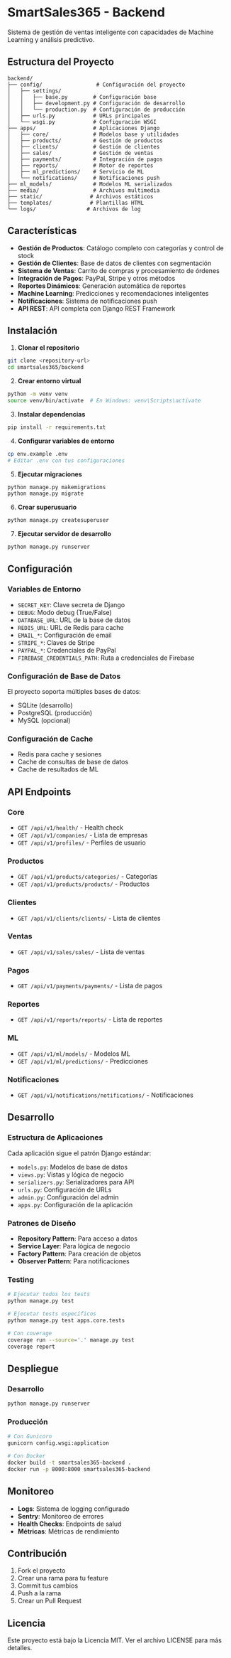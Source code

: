 # SmartSales365 - Backend

Sistema de gestión de ventas inteligente con capacidades de Machine Learning y análisis predictivo.

## Estructura del Proyecto

```
backend/
├── config/                 # Configuración del proyecto
│   ├── settings/
│   │   ├── base.py        # Configuración base
│   │   ├── development.py # Configuración de desarrollo
│   │   └── production.py  # Configuración de producción
│   ├── urls.py            # URLs principales
│   └── wsgi.py            # Configuración WSGI
├── apps/                  # Aplicaciones Django
│   ├── core/              # Modelos base y utilidades
│   ├── products/          # Gestión de productos
│   ├── clients/           # Gestión de clientes
│   ├── sales/             # Gestión de ventas
│   ├── payments/          # Integración de pagos
│   ├── reports/           # Motor de reportes
│   ├── ml_predictions/    # Servicio de ML
│   └── notifications/     # Notificaciones push
├── ml_models/             # Modelos ML serializados
├── media/                 # Archivos multimedia
├── static/               # Archivos estáticos
├── templates/            # Plantillas HTML
└── logs/                # Archivos de log
```

## Características

- **Gestión de Productos**: Catálogo completo con categorías y control de stock
- **Gestión de Clientes**: Base de datos de clientes con segmentación
- **Sistema de Ventas**: Carrito de compras y procesamiento de órdenes
- **Integración de Pagos**: PayPal, Stripe y otros métodos
- **Reportes Dinámicos**: Generación automática de reportes
- **Machine Learning**: Predicciones y recomendaciones inteligentes
- **Notificaciones**: Sistema de notificaciones push
- **API REST**: API completa con Django REST Framework

## Instalación

1. **Clonar el repositorio**
```bash
git clone <repository-url>
cd smartsales365/backend
```

2. **Crear entorno virtual**
```bash
python -m venv venv
source venv/bin/activate  # En Windows: venv\Scripts\activate
```

3. **Instalar dependencias**
```bash
pip install -r requirements.txt
```

4. **Configurar variables de entorno**
```bash
cp env.example .env
# Editar .env con tus configuraciones
```

5. **Ejecutar migraciones**
```bash
python manage.py makemigrations
python manage.py migrate
```

6. **Crear superusuario**
```bash
python manage.py createsuperuser
```

7. **Ejecutar servidor de desarrollo**
```bash
python manage.py runserver
```

## Configuración

### Variables de Entorno

- `SECRET_KEY`: Clave secreta de Django
- `DEBUG`: Modo debug (True/False)
- `DATABASE_URL`: URL de la base de datos
- `REDIS_URL`: URL de Redis para cache
- `EMAIL_*`: Configuración de email
- `STRIPE_*`: Claves de Stripe
- `PAYPAL_*`: Credenciales de PayPal
- `FIREBASE_CREDENTIALS_PATH`: Ruta a credenciales de Firebase

### Configuración de Base de Datos

El proyecto soporta múltiples bases de datos:
- SQLite (desarrollo)
- PostgreSQL (producción)
- MySQL (opcional)

### Configuración de Cache

- Redis para cache y sesiones
- Cache de consultas de base de datos
- Cache de resultados de ML

## API Endpoints

### Core
- `GET /api/v1/health/` - Health check
- `GET /api/v1/companies/` - Lista de empresas
- `GET /api/v1/profiles/` - Perfiles de usuario

### Productos
- `GET /api/v1/products/categories/` - Categorías
- `GET /api/v1/products/products/` - Productos

### Clientes
- `GET /api/v1/clients/clients/` - Lista de clientes

### Ventas
- `GET /api/v1/sales/sales/` - Lista de ventas

### Pagos
- `GET /api/v1/payments/payments/` - Lista de pagos

### Reportes
- `GET /api/v1/reports/reports/` - Lista de reportes

### ML
- `GET /api/v1/ml/models/` - Modelos ML
- `GET /api/v1/ml/predictions/` - Predicciones

### Notificaciones
- `GET /api/v1/notifications/notifications/` - Notificaciones

## Desarrollo

### Estructura de Aplicaciones

Cada aplicación sigue el patrón Django estándar:
- `models.py`: Modelos de base de datos
- `views.py`: Vistas y lógica de negocio
- `serializers.py`: Serializadores para API
- `urls.py`: Configuración de URLs
- `admin.py`: Configuración del admin
- `apps.py`: Configuración de la aplicación

### Patrones de Diseño

- **Repository Pattern**: Para acceso a datos
- **Service Layer**: Para lógica de negocio
- **Factory Pattern**: Para creación de objetos
- **Observer Pattern**: Para notificaciones

### Testing

```bash
# Ejecutar todos los tests
python manage.py test

# Ejecutar tests específicos
python manage.py test apps.core.tests

# Con coverage
coverage run --source='.' manage.py test
coverage report
```

## Despliegue

### Desarrollo
```bash
python manage.py runserver
```

### Producción
```bash
# Con Gunicorn
gunicorn config.wsgi:application

# Con Docker
docker build -t smartsales365-backend .
docker run -p 8000:8000 smartsales365-backend
```

## Monitoreo

- **Logs**: Sistema de logging configurado
- **Sentry**: Monitoreo de errores
- **Health Checks**: Endpoints de salud
- **Métricas**: Métricas de rendimiento

## Contribución

1. Fork el proyecto
2. Crear una rama para tu feature
3. Commit tus cambios
4. Push a la rama
5. Crear un Pull Request

## Licencia

Este proyecto está bajo la Licencia MIT. Ver el archivo LICENSE para más detalles.
